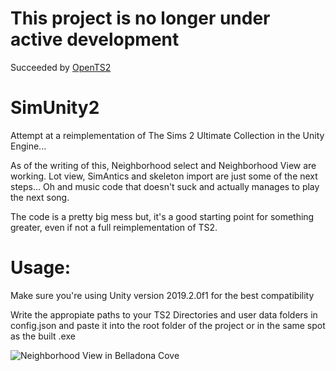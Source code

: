# This project is no longer under active development
Succeeded by [OpenTS2](https://github.com/LazyDuchess/OpenTS2)

# SimUnity2
Attempt at a reimplementation of The Sims 2 Ultimate Collection in the Unity Engine...

As of the writing of this, Neighborhood select and Neighborhood View are working. Lot view, SimAntics and skeleton import are just some of the next steps... Oh and music code that doesn't suck and actually manages to play the next song.

The code is a pretty big mess but, it's a good starting point for something greater, even if not a full reimplementation of TS2.

# Usage:
Make sure you're using Unity version 2019.2.0f1 for the best compatibility

Write the appropiate paths to your TS2 Directories and user data folders in config.json and paste it into the root folder of the project or in the same spot as the built .exe

![Neighborhood View in Belladona Cove](https://cdn.discordapp.com/attachments/479864840811184128/667412863421513759/unknown.png)
